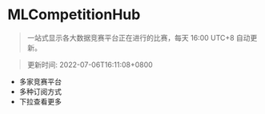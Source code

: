 # MLCompetitionHub

> 一站式显示各大数据竞赛平台正在进行的比赛，每天 16:00 UTC+8 自动更新。
  
> 更新时间: 2022-07-06T16:11:08+0800 

* 多家竞赛平台
* 多种订阅方式
* 下拉查看更多